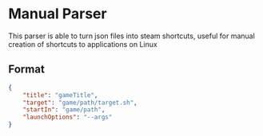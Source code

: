 # Manual Parser

This parser is able to turn json files into steam shortcuts, useful for manual creation of shortcuts to applications on Linux

## Format
```json
{
    "title": "gameTitle",
    "target": "game/path/target.sh",
    "startIn": "game/path",
    "launchOptions": "--args"
}
```
